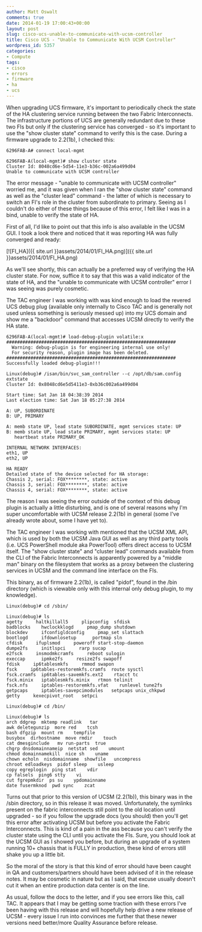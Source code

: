 ```yaml
---
author: Matt Oswalt
comments: true
date: 2014-01-19 17:00:43+00:00
layout: post
slug: cisco-ucs-unable-to-communicate-with-ucsm-controller
title: Cisco UCS - "Unable to Communicate With UCSM Controller"
wordpress_id: 5357
categories:
- Compute
tags:
- cisco
- errors
- firmware
- ha
- ucs
---
```


When upgrading UCS firmware, it's important to periodically check the state of the HA clustering service running between the two Fabric Interconnects. The infrastructure portions of UCS are generally redundant due to these two FIs but only if the clustering service has converged - so it's important to use the "show cluster state" command to verify this is the case. During a firmware upgrade to 2.2(1b), I checked this:

    6296FAB-A# connect local-mgmt 
    
    6296FAB-A(local-mgmt)# show cluster state 
    Cluster Id: 8048cd6e-5d54-11e3-b36c-002a6a499d04
    Unable to communicate with UCSM controller

The error message - "unable to communicate with UCSM controller" worried me, and it was given when I ran the "show cluster state" command as well as the "cluster lead" command - the latter of which is necessary to switch an FI's role in the cluster from subordinate to primary. Seeing as I couldn't do either of these things because of this error, I felt like I was in a bind, unable to verify the state of HA.

First of all, I'd like to point out that this info is also available in the UCSM GUI. I took a look there and noticed that it was reporting HA was fully converged and ready:

[![FI_HA]({{ site.url }}assets/2014/01/FI_HA.png)]({{ site.url }}assets/2014/01/FI_HA.png)

As we'll see shortly, this can actually be a preferred way of verifying the HA cluster state. For now, suffice it to say that this was a valid indicator of the state of HA, and the "unable to communicate with UCSM controller" error I was seeing was purely cosmetic.

The TAC engineer I was working with was kind enough to load the revered UCS debug plug (available only internally to Cisco TAC and is generally not used unless something is seriously messed up) into my UCS domain and show me a "backdoor" command that accesses UCSM directly to verify the HA state.
    
    6296FAB-A(local-mgmt)# load-debug-plugin volatile:x
    ###############################################################
      Warning: debug-plugin is for engineering internal use only!
      For security reason, plugin image has been deleted.
    ###############################################################
    Successfully loaded debug-plugin!!!
    
    Linux(debug)# /isan/bin/svc_sam_controller --c /opt/db/sam.config extstate
    Cluster Id: 0x8048cd6e5d5411e3-0xb36c002a6a499d04
    
    Start time: Sat Jan 18 04:38:39 2014
    Last election time: Sat Jan 18 05:27:38 2014
    
    A: UP, SUBORDINATE
    B: UP, PRIMARY
    
    A: memb state UP, lead state SUBORDINATE, mgmt services state: UP
    B: memb state UP, lead state PRIMARY, mgmt services state: UP
       heartbeat state PRIMARY_OK
    
    INTERNAL NETWORK INTERFACES:
    eth1, UP
    eth2, UP
    
    HA READY
    Detailed state of the device selected for HA storage:
    Chassis 2, serial: FOX********, state: active
    Chassis 3, serial: FOX********, state: active
    Chassis 4, serial: FOX********, state: active

The reason I was seeing the error outside of the context of this debug plugin is actually a little disturbing, and is one of several reasons why I'm super uncomfortable with UCSM release 2.2(1b) in general (some I've already wrote about, some I have yet to).

The TAC engineer I was working with mentioned that the UCSM XML API, which is used by both the UCSM Java GUI as well as any third party tools (i.e. UCS PowerShell module aka PowerTool) offers direct access to UCSM itself. The "show cluster state" and "cluster lead" commands available from the CLI of the Fabric Interconnects is apparently powered by a "middle man" binary on the filesystem that works as a proxy between the clustering services in UCSM and the command line interface on the FIs.

This binary, as of firmware 2.2(1b), is called "pidof", found in the /bin directory (which is viewable only with this internal only debug plugin, to my knowledge).

    
    Linux(debug)# cd /sbin/
    
    Linux(debug)# ls
    agetty     haltkillall5     plipconfig  sfdisk
    badblocks    hwclockklogd     pmap_dump shutdown
    blockdev     ifconfigldconfig     pmap_set slattach
    bootlogd     ifdownlosetup      portmap sln
    cfdisk     ifuplsmod     poweroff start-stop-daemon
    dumpe2fs     initlspci     rarp sucap
    e2fsck     insmodmkcramfs     reboot sulogin
    execcap      ipmke2fs     resize2fs swapoff
    fdisk     ip6tablesmkfs     rmmod swapon
    fsck     ip6tables-restoremkfs.cramfs  route sysctl
    fsck.cramfs  ip6tables-savemkfs.ext2    rtacct tc
    fsck.minix   iptablesmkfs.minix   rtmon telinit
    fsck.nfs     iptables-restoremkfs.vfat    runlevel tune2fs
    getpcaps     iptables-savepcimodules   setpcaps unix_chkpwd
    getty     kexecpivot_root   setpci
    
    Linux(debug)# cd /bin/
    
    Linux(debug)# ls
    arch ddgrep  mktemp readlink   tar
    awk deletegunzip  more red    tcsh
    bash dfgzip  mount rm    tempfile
    busybox  dirhostname  move rmdir    touch
    cat dmesginclude   mv run-parts  true
    chgrp dnsdomainnameip  netstat sed    umount
    chmod domainnamekill  nice sh    uname
    chown echoln  nisdomainname  showfile   uncompress
    chroot edloadkeys  pidof sleep    usleep
    copy egreplogin  ping stat    vdir
    cp falsels  ping6 stty    vi
    cut fgrepmkdir  ps su    ypdomainname
    date fusermknod  pwd sync    zcat

Turns out that prior to this version of UCSM (2.2(1b)), this binary was in the /sbin directory, so in this release it was moved. Unfortunately, the symlinks present on the fabric interconnects still point to the old location until upgraded - so if you follow the upgrade docs (you should) then you'll get this error after activating UCSM but before you activate the Fabric Interconnects. This is kind of a pain in the ass because you can't verify the cluster state using the CLI until you activate the FIs. Sure, you should look at the UCSM GUI as I showed you before, but during an upgrade of a system running 10+ chassis that is FULLY in production, these kind of errors still shake you up a little bit.

So the moral of the story is that this kind of error should have been caught in QA and customers/partners should have been advised of it in the release notes. It may be cosmetic in nature but as I said, that excuse usually doesn't cut it when an entire production data center is on the line.

As usual, follow the docs to the letter, and if you see errors like this, call TAC. It appears that I may be getting some traction with these errors I've been having with this release and will hopefully help drive a new release of UCSM - every issue I run into convinces me further that these newer versions need better/more Quality Assurance before release.
